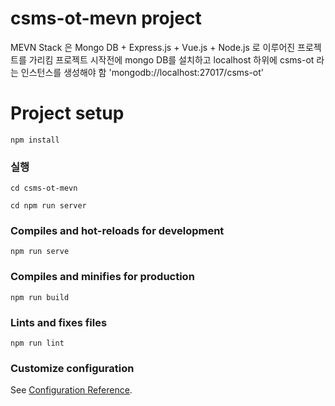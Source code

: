 # csms-ot-mevn project

MEVN Stack 은 Mongo DB + Express.js + Vue.js + Node.js 로 이루어진 프로젝트를 가리킴
프로젝트 시작전에 mongo DB를 설치하고 localhost 하위에 csms-ot 라는 인스턴스를 생성해야 함
'mongodb://localhost:27017/csms-ot'

# Project setup
```
npm install
```

### 실행
```
cd csms-ot-mevn 
```

```
cd npm run server
```

### Compiles and hot-reloads for development
```
npm run serve
```

### Compiles and minifies for production
```
npm run build
```

### Lints and fixes files
```
npm run lint
```

### Customize configuration
See [Configuration Reference](https://cli.vuejs.org/config/).
